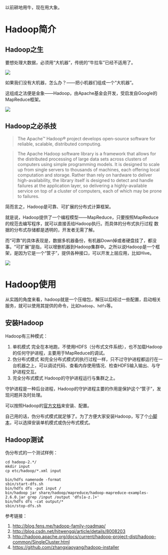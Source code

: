 以前耕地用牛，现在用大象。

<!--more-->

Hadoop简介
===

Hadoop之生
---

要想处理大数据，必须用“大机器”，传统的“牛拉车”已经不适用了。

![](老牛.jpg)

如果我们没有大机器，怎么办？——把小机器们组成一个“大机器”。

这组成之法便是金象——Hadoop，由Apache基金会开发，受启发自Google的MapReduce框架。

![](hadoop大象.jpg)

Hadoop之必杀技
---

>The Apache™ Hadoop® project develops open-source software for reliable, scalable, distributed computing.

>The Apache Hadoop software library is a framework that allows for the distributed processing of large data sets across clusters of computers using simple programming models. It is designed to scale up from single servers to thousands of machines, each offering local computation and storage. Rather than rely on hardware to deliver high-availability, the library itself is designed to detect and handle failures at the application layer, so delivering a highly-available service on top of a cluster of computers, each of which may be prone to failures.

简而言之，Hadoop是可靠、可扩展的分布式计算框架。

就是说，Hadoop提供了一个编程模型——MapReduce，只要按照MapReduce的规范去编写程序，就可以直接丢给Hadoop执行。而具体的分布式执行过程
数据的分布式存储都是透明的，开发者无需了解。

而“可靠”的具体表现是，数据多机器备份，有机器Down掉或者硬盘挂了，都没事。“可扩展”是指，可以增删机器到Hadoop集群中。之所以说Hadoop是一个框架，是因为它是一个“筐子”，提供各种接口，可以开发上层应用，比如Hive。

![](hadoop生态.jpg)

Hadoop使用
===

从实践的角度来看，hadoop就是一个压缩包，解压以后经过一些配置，启动相关服务，就可以使用其提供的命令，比如`hadoop`、`hdfs`等。

安装Hadoop
---

Hadoop有三种模式：

1. 单机模式
完全在本地跑，不使用HDFS（分布式文件系统），也不加载Hadoop的任何守护进程，主要用于MapReduce的调试。
2. 伪分布式模式
和完全分布式模式的执行过程一样，只不过守护进程都运行在一台机器之上，可以调试代码、查看内存使用情况、检查HDFS输入输出、与守护进程交互。
3. 完全分布式模式
Hadoop的守护进程运行与集群之上。

守护进程是一种后台进程，Hadoop的守护进程主要的作用是保护这个“筐子”，发现问题并及时处理。

可以按照Hadoop的[官方文档](http://hadoop.apache.org/docs/current/hadoop-project-dist/hadoop-common/SingleCluster.html)来安装、配置。

自己用的话，伪分布式模式就足够了。为了方便大家安装Hadoop，写了个[小脚本](https://github.com/zhangxiaoyang/hadoop-installer)，可以选择安装单机模式或伪分布式模式。

Hadoop测试
---

伪分布式的一个测试样例：

```
cd hadoop-2.*/
mkdir input
cp etc/hadoop/*.xml input

bin/hdfs namenode -format
sbin/start-dfs.sh
bin/hdfs dfs -put input /
bin/hadoop jar share/hadoop/mapreduce/hadoop-mapreduce-examples-2.6.0.jar grep /input /output 'dfs[a-z.]+'
bin/hdfs dfs -cat output/*
sbin/stop-dfs.sh

```
参考链接：

1. <http://blog.fens.me/hadoop-family-roadmap/>
2. <http://blog.csdn.net/hitwengqi/article/details/8008203>
3. <http://hadoop.apache.org/docs/current/hadoop-project-dist/hadoop-common/SingleCluster.html>
4. <https://github.com/zhangxiaoyang/hadoop-installer>
